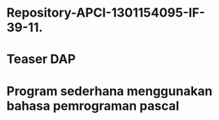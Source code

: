 # Repository-APCI-1301154095-IF-39-11.
# Teaser DAP
# Program sederhana menggunakan bahasa pemrograman pascal
